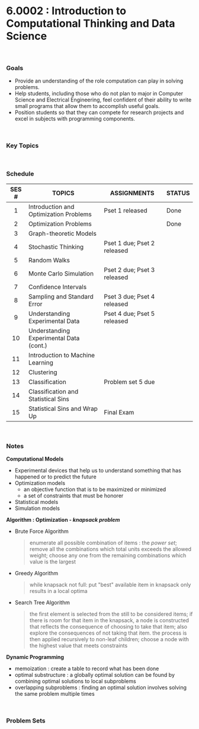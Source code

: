 6.0002 : Introduction to Computational Thinking and Data Science
===

&nbsp;
### Goals

 - Provide an understanding of the role computation can play in solving problems.
 - Help students, including those who do not plan to major in Computer Science and Electrical Engineering, feel confident of their ability to write small programs that allow them to accomplish useful goals.
 - Position students so that they can compete for research projects and excel in subjects with programming components.

&nbsp;
### Key Topics



&nbsp;  
### Schedule

| SES #  | TOPICS                                                           | ASSIGNMENTS                 | STATUS |
|:------:|------------------------------------------------------------------|-----------------------------|--------|
| 1      | Introduction and Optimization Problems                           | Pset 1 released             | Done   |
| 2      | Optimization Problems                                            |                             | Done   |
| 3      | Graph-theoretic Models                                           |                             |        |
| 4      | Stochastic Thinking                                              | Pset 1 due; Pset 2 released |        |
| 5      | Random Walks                                                     |                             |        |
| 6      | Monte Carlo Simulation                                           | Pset 2 due; Pset 3 released |        |
| 7      | Confidence Intervals                                             |                             |        |
| 8      | Sampling and Standard Error                                      | Pset 3 due; Pset 4 released |        |
| 9      | Understanding Experimental Data                                  | Pset 4 due; Pset 5 released |        |
| 10     | Understanding Experimental Data (cont.)                          |                             |        |
| 11     | Introduction to Machine Learning                                 |                             |        |
| 12     | Clustering                                                       |                             |        |
| 13     | Classification	                                                  | Problem set 5 due           |        |
| 14	    | Classification and Statistical Sins	                             |                             |        |
| 15	    | Statistical Sins and Wrap Up                                     | Final Exam                  |        |



&nbsp;
### Notes

**Computational Models**
 - Experimental devices that help us to understand something that has happened or to predict the future
 - Optimization models
    - an objective function that is to be maximized or minimized
    - a set of constraints that must be honorer
 - Statistical models
 - Simulation models

**Algorithm : Optimization - *knapsack problem***

 - Brute Force Algorithm
    > enumerate all possible combination of items : the *power set*; remove all the combinations which total units exceeds the allowed weight; choose any one from the remaining combinations which value is the largest

- Greedy Algorithm
    > while knapsack not full: put "best" available item in knapsack
    > only results in a local optima

- Search Tree Algorithm
   > the first element is selected from the still to be considered items; if there is room for that item in the knapsack, a node is constructed that reflects the consequence of choosing to take that item; also explore the consequences of not taking that item.
   > the process is then applied recursively to non-leaf children; choose a node with the highest value that meets constraints
    
    
**Dynamic Programming**
 - memoization : create a table to record what has been done
 - optimal substructure : a globally optimal solution can be found by combining optimal solutions to local subproblems
 - overlapping subproblems : finding an optimal solution involves solving the same problem multiple times
 

&nbsp;  
### Problem Sets

